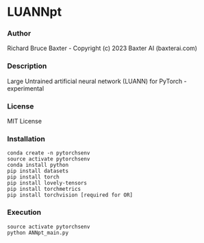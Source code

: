 # LUANNpt

### Author

Richard Bruce Baxter - Copyright (c) 2023 Baxter AI (baxterai.com)

### Description

Large Untrained artificial neural network (LUANN) for PyTorch - experimental 

### License

MIT License

### Installation
```
conda create -n pytorchsenv
source activate pytorchsenv
conda install python
pip install datasets
pip install torch
pip install lovely-tensors
pip install torchmetrics
pip install torchvision	[required for OR]
```

### Execution
```
source activate pytorchsenv
python ANNpt_main.py
```
